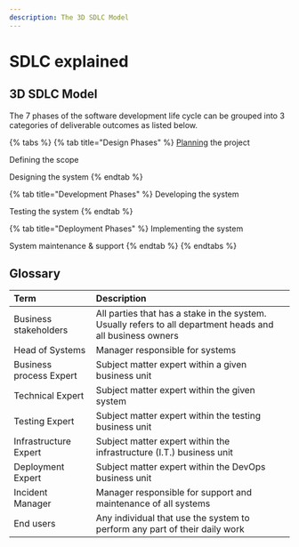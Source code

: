 ```yaml
---
description: The 3D SDLC Model
---
```


# SDLC explained

## 3D SDLC Model

The 7 phases of the software development life cycle can be grouped into 3 categories of deliverable outcomes as listed below.

{% tabs %}
{% tab title="Design Phases" %}
[Planning](planning-the-project.md) the project

Defining the scope

Designing the system
{% endtab %}

{% tab title="Development Phases" %}
Developing the system

Testing the system
{% endtab %}

{% tab title="Deployment Phases" %}
Implementing the system

System maintenance & support
{% endtab %}
{% endtabs %}

## Glossary <a id="glossary"></a>

| Term | Description |
| :--- | :--- |
| Business stakeholders | All parties that has a stake in the system. Usually refers to all department heads and all business owners |
| Head of Systems | Manager responsible for systems |
| Business process Expert | Subject matter expert within a given business unit |
| Technical Expert | Subject matter expert within the given system |
| Testing Expert | Subject matter expert within the testing business unit |
| Infrastructure Expert | Subject matter expert within the infrastructure \(I.T.\) business unit |
| Deployment Expert | Subject matter expert within the DevOps business unit |
| Incident Manager | Manager responsible for support and maintenance of all systems |
| End users | Any individual that use the system to perform any part of their daily work |


